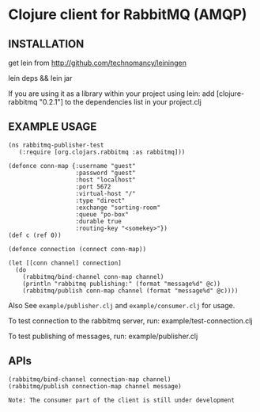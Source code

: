 # Clojure client for RabbitMQ (AMQP) #


## INSTALLATION ##
   get lein from http://github.com/technomancy/leiningen

   lein deps && lein jar

   If you are using it as a library within your project using lein:
     add [clojure-rabbitmq "0.2.1"] to the dependencies list in your
     project.clj

## EXAMPLE USAGE ##

    (ns rabbitmq-publisher-test
       (:require [org.clojars.rabbitmq :as rabbitmq]))

    (defonce conn-map {:username "guest"
                       :password "guest"
                       :host "localhost"
                       :port 5672
                       :virtual-host "/"
                       :type "direct"
                       :exchange "sorting-room"
                       :queue "po-box"
                       :durable true
                       :routing-key "<somekey>"})
    (def c (ref 0))
  
    (defonce connection (connect conn-map))

    (let [[conn channel] connection]
      (do
        (rabbitmq/bind-channel conn-map channel)
        (println "rabbitmq publishing:" (format "message%d" @c))
        (rabbitmq/publish conn-map channel (format "message%d" @c))))
    
Also See `example/publisher.clj` and `example/consumer.clj` for usage.

To test connection to the rabbitmq server, run:
  example/test-connection.clj

To test publishing of messages, run:
  example/publisher.clj

## APIs ##

    (rabbitmq/bind-channel connection-map channel)
    (rabbitmq/publish connection-map channel message)

    Note: The consumer part of the client is still under development
     
